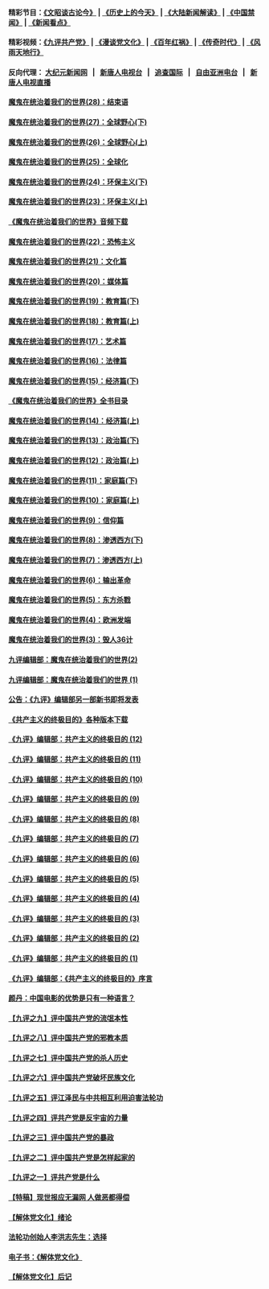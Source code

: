 #### 精彩节目：[《文昭谈古论今》](http://155.138.205.71/wenzhao) | [《历史上的今天》](http://155.138.205.71/today-in-history) | [《大陆新闻解读》](http://155.138.205.71/ntdtv-comedy) | [《中国禁闻》](http://155.138.205.71/ntdtv-news) | [《新闻看点》](http://155.138.205.71/news-insight) 

 #### 精彩视频：[《九评共产党》](http://155.138.205.71:10000/videos/jiuping) | [《漫谈党文化》](http://155.138.205.71:10000/videos/mtdwh) | [《百年红祸》](http://155.138.205.71:10000/videos/bnhh) | [《传奇时代》](http://155.138.205.71:10000/videos/legend) | [《风雨天地行》](http://155.138.205.71:10000/videos/fytdx) 

 #### 反向代理： [大纪元新闻网](http://155.138.205.71:10080/) &nbsp;&nbsp;|&nbsp;&nbsp; [新唐人电视台](http://155.138.205.71:8000/) &nbsp;&nbsp;|&nbsp;&nbsp; [追查国际](http://155.138.205.71:10010/) &nbsp;&nbsp;|&nbsp;&nbsp; [自由亚洲电台](http://155.138.205.71:9800/) &nbsp;&nbsp;|&nbsp;&nbsp; [新唐人电视直播](http://155.138.205.71/) 

#### [魔鬼在统治着我们的世界(28)：结束语](../pages/nsc422/n10936246.md?t=02210037) 

#### [魔鬼在统治着我们的世界(27)：全球野心(下)](../pages/nsc422/n10928319.md?t=02210037) 

#### [魔鬼在统治着我们的世界(26)：全球野心(上)](../pages/nsc422/n10900318.md?t=02210037) 

#### [魔鬼在统治着我们的世界(25)：全球化](../pages/nsc422/n10788205.md?t=02210037) 

#### [魔鬼在统治着我们的世界(24)：环保主义(下)](../pages/nsc422/n10695307.md?t=02210037) 

#### [魔鬼在统治着我们的世界(23)：环保主义(上)](../pages/nsc422/n10688613.md?t=02210037) 

#### [《魔鬼在统治着我们的世界》音频下载](../pages/nsc422/n10635553.md?t=02210037) 

#### [魔鬼在统治着我们的世界(22)：恐怖主义](../pages/nsc422/n10614727.md?t=02210037) 

#### [魔鬼在统治着我们的世界(21)：文化篇](../pages/nsc422/n10597706.md?t=02210037) 

#### [魔鬼在统治着我们的世界(20)：媒体篇](../pages/nsc422/n10586579.md?t=02210037) 

#### [魔鬼在统治着我们的世界(19)：教育篇(下)](../pages/nsc422/n10564808.md?t=02210037) 

#### [魔鬼在统治着我们的世界(18)：教育篇(上)](../pages/nsc422/n10526970.md?t=02210037) 

#### [魔鬼在统治着我们的世界(17)：艺术篇](../pages/nsc422/n10499093.md?t=02210037) 

#### [魔鬼在统治着我们的世界(16)：法律篇](../pages/nsc422/n10485969.md?t=02210037) 

#### [魔鬼在统治着我们的世界(15)：经济篇(下)](../pages/nsc422/n10469975.md?t=02210037) 

#### [《魔鬼在统治着我们的世界》全书目录](../pages/nsc422/n10464261.md?t=02210037) 

#### [魔鬼在统治着我们的世界(14)：经济篇(上)](../pages/nsc422/n10457370.md?t=02210037) 

#### [魔鬼在统治着我们的世界(13)：政治篇(下)](../pages/nsc422/n10448270.md?t=02210037) 

#### [魔鬼在统治着我们的世界(12)：政治篇(上)](../pages/nsc422/n10444576.md?t=02210037) 

#### [魔鬼在统治着我们的世界(11)：家庭篇(下)](../pages/nsc422/n10440961.md?t=02210037) 

#### [魔鬼在统治着我们的世界(10)：家庭篇(上)](../pages/nsc422/n10435448.md?t=02210037) 

#### [魔鬼在统治着我们的世界(9)：信仰篇](../pages/nsc422/n10432159.md?t=02210037) 

#### [魔鬼在统治着我们的世界(8)：渗透西方(下)](../pages/nsc422/n10429603.md?t=02210037) 

#### [魔鬼在统治着我们的世界(7)：渗透西方(上)](../pages/nsc422/n10426013.md?t=02210037) 

#### [魔鬼在统治着我们的世界(6)：输出革命](../pages/nsc422/n10421536.md?t=02210037) 

#### [魔鬼在统治着我们的世界(5)：东方杀戮](../pages/nsc422/n10417707.md?t=02210037) 

#### [魔鬼在统治着我们的世界(4)：欧洲发端](../pages/nsc422/n10414890.md?t=02210037) 

#### [魔鬼在统治着我们的世界(3)：毁人36计](../pages/nsc422/n10411583.md?t=02210037) 

#### [九评编辑部：魔鬼在统治着我们的世界(2)](../pages/nsc422/n10410036.md?t=02210037) 

#### [九评编辑部：魔鬼在统治着我们的世界 (1)](../pages/nsc422/n10406825.md?t=02210037) 

#### [公告：《九评》编辑部另一部新书即将发表](../pages/nsc422/n10405104.md?t=02210037) 

#### [《共产主义的终极目的》各种版本下载](../pages/nsc422/n10022138.md?t=02210037) 

#### [《九评》编辑部：共产主义的终极目的 (12)](../pages/nsc422/n9933272.md?t=02210037) 

#### [《九评》编辑部：共产主义的终极目的 (11)](../pages/nsc422/n9924973.md?t=02210037) 

#### [《九评》编辑部：共产主义的终极目的 (10)](../pages/nsc422/n9920883.md?t=02210037) 

#### [《九评》编辑部：共产主义的终极目的 (9)](../pages/nsc422/n9916363.md?t=02210037) 

#### [《九评》编辑部：共产主义的终极目的 (8)](../pages/nsc422/n9912488.md?t=02210037) 

#### [《九评》编辑部：共产主义的终极目的 (7)](../pages/nsc422/n9901176.md?t=02210037) 

#### [《九评》编辑部：共产主义的终极目的 (6)](../pages/nsc422/n9899359.md?t=02210037) 

#### [《九评》编辑部：共产主义的终极目的 (5)](../pages/nsc422/n9893174.md?t=02210037) 

#### [《九评》编辑部：共产主义的终极目的 (4)](../pages/nsc422/n9891246.md?t=02210037) 

#### [《九评》编辑部：共产主义的终极目的 (3)](../pages/nsc422/n9879879.md?t=02210037) 

#### [《九评》编辑部：共产主义的终极目的 (2)](../pages/nsc422/n9876205.md?t=02210037) 

#### [《九评》编辑部：共产主义的终极目的 (1)](../pages/nsc422/n9865857.md?t=02210037) 

#### [《九评》编辑部：《共产主义的终极目的》序言](../pages/nsc422/n9862666.md?t=02210037) 

#### [颜丹：中国电影的优势是只有一种语言？](../pages/nsc422/n9583062.md?t=02210037) 

#### [【九评之九】评中国共产党的流氓本性](../pages/nsc422/n737542.md?t=02210037) 

#### [【九评之八】评中国共产党的邪教本质](../pages/nsc422/n735942.md?t=02210037) 

#### [【九评之七】评中国共产党的杀人历史](../pages/nsc422/n733806.md?t=02210037) 

#### [【九评之六】评中国共产党破坏民族文化](../pages/nsc422/n731667.md?t=02210037) 

#### [【九评之五】评江泽民与中共相互利用迫害法轮功](../pages/nsc422/n730058.md?t=02210037) 

#### [【九评之四】评共产党是反宇宙的力量](../pages/nsc422/n727814.md?t=02210037) 

#### [【九评之三】评中国共产党的暴政](../pages/nsc422/n725597.md?t=02210037) 

#### [【九评之二】评中国共产党是怎样起家的](../pages/nsc422/n723946.md?t=02210037) 

#### [【九评之一】评共产党是什么](../pages/nsc422/n722529.md?t=02210037) 

#### [【特稿】现世报应无漏网 人做恶都得偿](../pages/nsc422/n4215167.md?t=02210037) 

#### [【解体党文化】绪论](../pages/nsc422/n1449356.md?t=02210037) 

#### [法轮功创始人李洪志先生：选择](../pages/nsc422/n3580738.md?t=02210037) 

#### [电子书：《解体党文化》](../pages/nsc422/n1573484.md?t=02210037) 

#### [【解体党文化】后记](../pages/nsc422/n1531999.md?t=02210037) 

